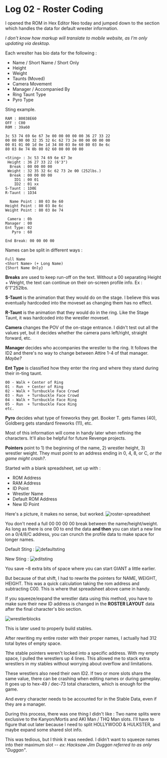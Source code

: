 # Log 02 - Roster Coding

I opened the ROM in Hex Editor Neo today and jumped down to the section which handles the data for default wrester information.

*I don't know how markup will translate to mobile website, as I'm only updating via desktop.*

Each wreslter has bio data for the following : 
- Name / Short Name / Short Only
- Height
- Weight
- Taunts (Moved)
- Camera Movement
- Manager / Accompanied By
- Ring Taunt Type
- Pyro Type

Sting example.  
```
RAM : 80038E60
OFF : C00
R0M : 39a60
```

```
3c 53 74 69 6e 67 3e 00 00 00 00 00 36 27 33 22
00 00 00 00 32 35 32 6c 62 73 2e 00 00 00 00 00
00 01 01 00 1d 0e 1d 34 80 03 8e 60 80 03 8e 6c
80 03 8e 74 0b 00 02 60 00 00 00 00
```

```
<Sting> : 3c 53 74 69 6e 67 3e
 Height : 36 27 33 22 (6'3")
  Break : 00 00 00 00
 Weight : 32 35 32 6c 62 73 2e 00 (252lbs.)
  Break : 00 00 00 00
    ID1 : 00 01
    ID2 : 01 xx
S-Taunt : 1D0E
R-Taunt : 1D34

  Name Point : 80 03 8e 60
Height Point : 80 03 8e 6c
Weight Point : 80 03 8e 74

 Camera : 0b
Manager : 00
Ent Type: 02
   Pyro : 60

End Break: 00 00 00 00
```

Names can be split in different ways :

```
Full Name
<Short Name> (+ Long Name)
{Short Name Only}
```
**Breaks** are used to keep run-off on the text. Without a 00 separating Height + Weight, the text can continue on their on-screen profile info. Ex : 6'1"252lbs.

**S-Taunt** is the animation that they would do on the stage. I believe this was eventually hardcoded into the moveset as changing them has no effect.

**R-Taunt** is the animation that they would do in the ring. Like the Stage Taunt, it was hardcoded into the wrestler moveset. 

**Camera** changes the POV of the on-stage entrance. I didn't test out all the values yet, but it decides whether the camera pans left/right, straight forward, etc. 

**Manager** decides who accompanies the wrestler to the ring. It follows the ID2 and there's no way to change between Attire 1-4 of that manager. *Maybe?*

**Ent Type** is classified how they enter the ring and where they stand during their in-ting taunt. 

```
00 - Walk + Center of Ring
01 - Run  + Center of Ring
02 - Walk + Turnbuckle Face Crowd
03 - Run  + Turnbuckle Face Crowd
04 - Walk + Turnbuckle Face Ring
05 - Run  + Turnbuckle Face Ring
etc.
```

 **Pyro** decides what type of fireworks they get. Booker T. gets flames (40), Goldberg gets standard fireworks (11), etc. 

Most of this information will come in handy later when refining the characters. It'll also be helpful for future Revenge projects. 

**Pointers** point to 1) the beginning of the name, 2) wrestler height, 3) wrestler weight. They must point to an address ending in 0, 4, 8, or C, *or the game might crash?*. 

Started with a blank spreadsheet, set up with :
- ROM Address 
- RAM Address
- ID Point
- Wrestler Name
- Default ROM Address
- New ID Point

Here's a picture, it makes no sense, but worked.
![roster-spreadsheet](https://github.com/user-attachments/assets/96150fc3-986b-42aa-a0c7-c028538fb869)

You don't need a full 00 00 00 00 break between the name/height/weight. As long as there is one 00 to end the data **and then** you can start a new line on a 0/4/8/C address, you can crunch the profile data to make space for longer names.

Default Sting :
![defaultsting](https://github.com/user-attachments/assets/4b852180-d868-4903-a1cd-846484c0e5f5)

New Sting : 
![editsting](https://github.com/user-attachments/assets/28f024bc-5989-46b2-ab85-86cbb4bf1354)

You save ~8 extra bits of space where you can start GIANT a little earlier.

But because of that shift, I had to rewrite the pointers for NAME, WEIGHT, HEIGHT. This was a quick calculation taking the rom address and subtracting C00. This is where that spreadsheet above came in handy.

If you squeeze/expand the wrestler data using this method, you have to make sure their new ID address is changed in the **ROSTER LAYOUT** data after the final character's bio section.

![wrestlerblocks](https://github.com/user-attachments/assets/e63fa878-a754-4dd3-878f-5dcb78ed5435)

This is later used to properly build stables. 

After rewriting my entire roster with their proper names, I actually had 312 total bytes of empty space.

Tthe stable pointers weren't locked into a specific address. With my empty space, I pulled the wrestlers up 4 lines. This allowed me to stack extra wrestlers in my stables without worrying about overflow and limitations. 

These wrestlers also need their own ID2. If two or more slots share the same value, there can be crashing when editing names or during gameplay. It goes up to hex-49 / dec-73 total characters, which is enough for the game.

And every character needs to be accounted for in the Stable Data, even if they are a manager. 

During this process, there was one thing I didn't like : Two name splits were exclusive to the Kanyon/Mortis and AKI Man / THQ Man slots. I'll have to figure that out later because I need to split HOLLYWOOD & HULKSTER, and maybe expand some shared slot info.

This was tedious, but I think it was needed. I didn't want to squeeze names into their maximum slot -- *ex: Hacksaw Jim Duggan referred to as only "Duggan"*.



